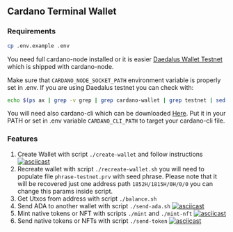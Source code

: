 ## Cardano Terminal Wallet

### Requirements
```bash
cp .env.example .env
```

You need full cardano-node installed or it is easier [Daedalus Wallet Testnet](https://testnets.cardano.org/en/testnets/cardano/get-started/wallet/) which is shipped with cardano-node. 

Make sure that `CARDANO_NODE_SOCKET_PATH` environment variable is properly set in .env. If you are using Daedalus testnet you can check with:
```bash
echo $(ps ax | grep -v grep | grep cardano-wallet | grep testnet | sed -E 's/(.*)node-socket //')
```
You will need also cardano-cli which can be downloaded [Here](https://github.com/input-output-hk/cardano-wallet/releases/tag/v2021-09-09). Put it in your PATH or set in .env variable `CARDANO_CLI_PATH` to target your cardano-cli file.

### Features
1. Create Wallet with script `./create-wallet` and follow instructions
[![asciicast](https://asciinema.org/a/v9WMidewy5QIAizudEZF0YlDO.svg)](https://asciinema.org/a/v9WMidewy5QIAizudEZF0YlDO)
2. Recreate wallet with script `./recreate-wallet.sh` you will need to populate file `phrase-testnet.prv` with seed phrase. Please note that it will be recovered just one address path `1852H/1815H/0H/0/0` you can change this params inside script. 
3. Get Utxos from address with script `./balance.sh`
4. Send ADA to another wallet with script `./send-ada.sh`
[![asciicast](https://asciinema.org/a/BOJ5g9n0fZiQHT8YvY8cDVOGD.svg)](https://asciinema.org/a/BOJ5g9n0fZiQHT8YvY8cDVOGD)
5. Mint native tokens or NFT with scripts `./mint` and `./mint-nft`
[![asciicast](https://asciinema.org/a/ulSaJP8HXoXC6Kd5X3dCvq2EA.svg)](https://asciinema.org/a/ulSaJP8HXoXC6Kd5X3dCvq2EA)
6. Send native tokens or NFTs with script `./send-token`
[![asciicast](https://asciinema.org/a/bfLwieUvClqKd8RJ8s7wLGAlD.svg)](https://asciinema.org/a/bfLwieUvClqKd8RJ8s7wLGAlD)